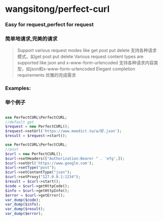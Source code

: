 # wangsitong/perfect-curl
### Easy for request,perfect for request</br>
### 简单地请求,完美的请求
>Support various request modes like get post put delete
>支持各种请求模式，如get post put delete
>Various request content types are supported like json and x-www-form-urlencoded
>支持各种请求内容类型，如json和x-www-form-urlencoded
>Elegant completion requirements
>优雅的完成需求
### Examples:
### 举个例子
```php 

use PerfectCURL\PerfectCURL;
//default get
$request = new PerfectCURL();
$request->setUrl('https://www.moedict.tw/a/好.json');
$result = $request->start();
```

```php
use PerfectCURL\PerfectCURL;
//post
$curl = new PerfectCURL();
$curl->setHeaders(["Authorization:Bearer " . 'efg',]);
$curl->setUrl('https://www.google.com');
$curl->setType("post");
$curl->setContentType("json");
$curl->setProxy("127.0.0.1:1234");
$result = $curl->start();
$code = $curl->getHttpCode();
$info = $curl->getHttpInfo();
$error = $curl->getError();
var_dump($code);
var_dump($info);
var_dump($result);
var_dump($error);


